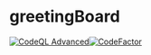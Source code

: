 # greetingBoard
[![CodeQL Advanced](https://github.com/solaris0051/greetingBoard/actions/workflows/codeql.yml/badge.svg)](https://github.com/solaris0051/greetingBoard/actions/workflows/codeql.yml)[![CodeFactor](https://www.codefactor.io/repository/github/solaris0051/greetingboard/badge)](https://www.codefactor.io/repository/github/solaris0051/greetingboard)


